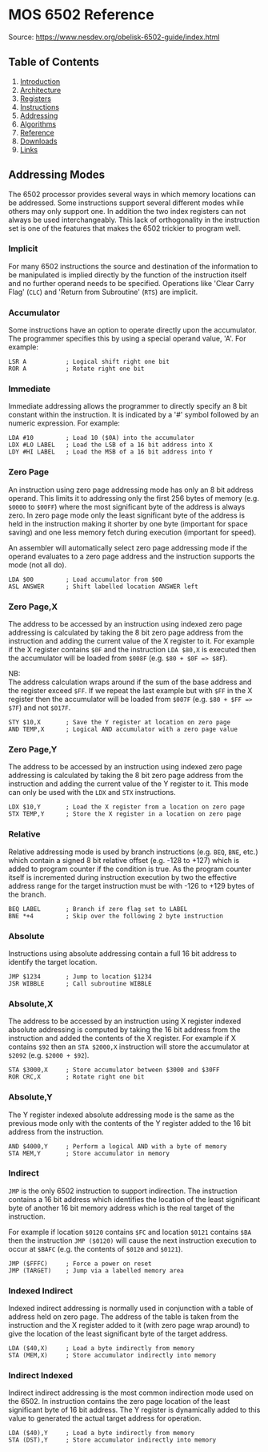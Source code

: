 MOS 6502 Reference
==================

Source: https://www.nesdev.org/obelisk-6502-guide/index.html

## Table of Contents

  1. [Introduction](https://github.com/macmade/MOS-6502-Emulator/blob/main/Reference/1-Introduction.md)
  2. [Architecture](https://github.com/macmade/MOS-6502-Emulator/blob/main/Reference/2-Architecture.md)
  3. [Registers](https://github.com/macmade/MOS-6502-Emulator/blob/main/Reference/3-Registers.md)
  4. [Instructions](https://github.com/macmade/MOS-6502-Emulator/blob/main/Reference/4-Instructions.md)
  5. [Addressing](https://github.com/macmade/MOS-6502-Emulator/blob/main/Reference/5-Addressing.md)
  6. [Algorithms](https://github.com/macmade/MOS-6502-Emulator/blob/main/Reference/6-Algorithms.md)
  7. [Reference](https://github.com/macmade/MOS-6502-Emulator/blob/main/Reference/7-Reference.md)
  8. [Downloads](https://github.com/macmade/MOS-6502-Emulator/blob/main/Reference/8-Downloads.md)
  9. [Links](https://github.com/macmade/MOS-6502-Emulator/blob/main/Reference/9-Links.md)

## Addressing Modes

The 6502 processor provides several ways in which memory locations can be
addressed. Some instructions support several different modes while others may
only support one. In addition the two index registers can not always be used
interchangeably. This lack of orthogonality in the instruction set is one of
the features that makes the 6502 trickier to program well.

### Implicit

For many 6502 instructions the source and destination of the information to be
manipulated is implied directly by the function of the instruction itself and
no further operand needs to be specified. Operations like 'Clear Carry Flag'
(`CLC`) and 'Return from Subroutine' (`RTS`) are implicit.

### Accumulator

Some instructions have an option to operate directly upon the accumulator.
The programmer specifies this by using a special operand value, 'A'.
For example:

    LSR A           ; Logical shift right one bit
    ROR A           ; Rotate right one bit

### Immediate

Immediate addressing allows the programmer to directly specify an 8 bit constant
within the instruction. It is indicated by a '#' symbol followed by an numeric
expression. For example:

    LDA #10         ; Load 10 ($0A) into the accumulator
    LDX #LO LABEL   ; Load the LSB of a 16 bit address into X
    LDY #HI LABEL   ; Load the MSB of a 16 bit address into Y

### Zero Page

An instruction using zero page addressing mode has only an 8 bit address
operand. This limits it to addressing only the first 256 bytes of memory
(e.g. `$0000` to `$00FF`) where the most significant byte of the address is
always zero. In zero page mode only the least significant byte of the address is
held in the instruction making it shorter by one byte (important for space
saving) and one less memory fetch during execution (important for speed).

An assembler will automatically select zero page addressing mode if the operand
evaluates to a zero page address and the instruction supports the mode
(not all do).

    LDA $00         ; Load accumulator from $00
    ASL ANSWER      ; Shift labelled location ANSWER left

### Zero Page,X

The address to be accessed by an instruction using indexed zero page addressing
is calculated by taking the 8 bit zero page address from the instruction and
adding the current value of the X register to it. For example if the X register
contains `$0F` and the instruction `LDA $80,X` is executed then the accumulator
will be loaded from `$008F` (e.g. `$80 + $0F => $8F`).

NB:  
The address calculation wraps around if the sum of the base address and the
register exceed `$FF`. If we repeat the last example but with `$FF` in the X
register then the accumulator will be loaded from `$007F`
(e.g. `$80 + $FF => $7F`) and not `$017F`.

    STY $10,X       ; Save the Y register at location on zero page
    AND TEMP,X      ; Logical AND accumulator with a zero page value

### Zero Page,Y

The address to be accessed by an instruction using indexed zero page addressing
is calculated by taking the 8 bit zero page address from the instruction and
adding the current value of the Y register to it. This mode can only be used
with the `LDX` and `STX` instructions.

    LDX $10,Y       ; Load the X register from a location on zero page
    STX TEMP,Y      ; Store the X register in a location on zero page

### Relative

Relative addressing mode is used by branch instructions (e.g. `BEQ`, `BNE`,
etc.) which contain a signed 8 bit relative offset (e.g. -128 to +127) which is
added to program counter if the condition is true. As the program counter itself
is incremented during instruction execution by two the effective address range
for the target instruction must be with -126 to +129 bytes of the branch.

    BEQ LABEL       ; Branch if zero flag set to LABEL
    BNE *+4         ; Skip over the following 2 byte instruction

### Absolute

Instructions using absolute addressing contain a full 16 bit address to identify
the target location.

    JMP $1234       ; Jump to location $1234
    JSR WIBBLE      ; Call subroutine WIBBLE

### Absolute,X

The address to be accessed by an instruction using X register indexed absolute
addressing is computed by taking the 16 bit address from the instruction and
added the contents of the X register. For example if X contains `$92` then an
`STA $2000,X` instruction will store the accumulator at `$2092`
(e.g. `$2000 + $92`).

    STA $3000,X     ; Store accumulator between $3000 and $30FF
    ROR CRC,X       ; Rotate right one bit

### Absolute,Y

The Y register indexed absolute addressing mode is the same as the previous
mode only with the contents of the Y register added to the 16 bit address from
the instruction.

    AND $4000,Y     ; Perform a logical AND with a byte of memory
    STA MEM,Y       ; Store accumulator in memory

### Indirect

`JMP` is the only 6502 instruction to support indirection. The instruction
contains a 16 bit address which identifies the location of the least
significant byte of another 16 bit memory address which is the real target
of the instruction.

For example if location `$0120` contains `$FC` and location `$0121` contains 
`$BA` then the instruction `JMP ($0120)` will cause the next instruction
execution to occur at `$BAFC` (e.g. the contents of `$0120` and `$0121`).

    JMP ($FFFC)     ; Force a power on reset
    JMP (TARGET)    ; Jump via a labelled memory area

### Indexed Indirect

Indexed indirect addressing is normally used in conjunction with a table of
address held on zero page. The address of the table is taken from the
instruction and the X register added to it (with zero page wrap around) to give
the location of the least significant byte of the target address.

    LDA ($40,X)     ; Load a byte indirectly from memory
    STA (MEM,X)     ; Store accumulator indirectly into memory

### Indirect Indexed

Indirect indirect addressing is the most common indirection mode used on the
6502. In instruction contains the zero page location of the least significant
byte of 16 bit address. The Y register is dynamically added to this value to
generated the actual target address for operation.

    LDA ($40),Y     ; Load a byte indirectly from memory
    STA (DST),Y     ; Store accumulator indirectly into memory
